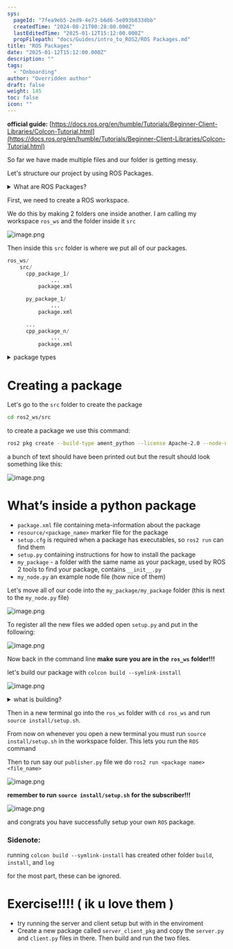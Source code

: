 ```yaml
---
sys:
  pageId: "7fea9eb5-2ed9-4e73-b6d6-5e093b833dbb"
  createdTime: "2024-08-21T00:28:00.000Z"
  lastEditedTime: "2025-01-12T15:12:00.000Z"
  propFilepath: "docs/Guides/intro_to_ROS2/ROS Packages.md"
title: "ROS Packages"
date: "2025-01-12T15:12:00.000Z"
description: ""
tags:
  - "Onboarding"
author: "Overridden author"
draft: false
weight: 145
toc: false
icon: ""
---
```


**official guide:** [https://docs.ros.org/en/humble/Tutorials/Beginner-Client-Libraries/Colcon-Tutorial.html](https://docs.ros.org/en/humble/Tutorials/Beginner-Client-Libraries/Colcon-Tutorial.html)

So far we have made multiple files and our folder is getting messy.

Let's structure our project by using ROS Packages.

<details>

<summary>What are ROS Packages?</summary>

ROS Packages are, as the name implies, packages of code that are highly sharable between ROS developers.

They consist of a folder, `package.xml` file, and source code

```python
      cpp_package_1/
		      ... imagine much code files here ..
          package.xml
```

</details>

First, we need to create a ROS workspace.

We do this by making 2 folders one inside another. I am calling my workspace `ros_ws` and the folder inside it `src`

![image.png](https://prod-files-secure.s3.us-west-2.amazonaws.com/d518164a-d88e-44d1-a4ee-3adb3bd8bce0/70706947-fd18-4537-a67b-e12946812d31/image.png?X-Amz-Algorithm=AWS4-HMAC-SHA256&X-Amz-Content-Sha256=UNSIGNED-PAYLOAD&X-Amz-Credential=ASIAZI2LB4663OFDGTUR%2F20250408%2Fus-west-2%2Fs3%2Faws4_request&X-Amz-Date=20250408T090926Z&X-Amz-Expires=3600&X-Amz-Security-Token=IQoJb3JpZ2luX2VjEPn%2F%2F%2F%2F%2F%2F%2F%2F%2F%2FwEaCXVzLXdlc3QtMiJHMEUCIGDKdnXJyk1MFkOX2Vq7OfecRweff5gJ9rB%2FKmkp7LZNAiEApSBZREekR%2FRAjZAuIF2qwpe%2FkGwMu9Tqy02uX%2BD6s3Uq%2FwMIchAAGgw2Mzc0MjMxODM4MDUiDOSOtPrXBLJSbpnhFyrcA4g4kdUayayTP3Z3ZTrccU3JtxzwquMppuk6%2FxPbqrcjbqoXVHReL1TbiJcCQxgWv%2B1UwfKBB%2FmdHtp1%2BMJw%2Fw5oU6EONUEKh2zUTMdYC4hwqepzk5XzmczOAaO4GByobzXXmau4gxJ2TnJz4ZSxYgw%2B8JDaqt6uEGvK2TUcuU26mzrs3LkyvpQb3lBK0W7PHCqSrw8dtEbl4MqOyWK8IvPJtmu%2B9QDK89p0%2B7iBI%2FSF8%2BwJSuovAhbHhIRDbP3ob%2FWCwaz2g126%2FE4YN%2Bv3oFP2GE5fJR9M4UCu4EhdzAkOltooS5oe2y5e8cpJ1IHiDm538tVrGFQo6MMwAv4t6iNJXpI3tN24VAKJoOjkkkYSlsbHmrEmViVdCewlwQSGCj1%2BR7i9bn1i9rt3wlDykTnFEgI6B95BMuTjxoIW19scCSKyOR43JG8FtzjLrLC%2BlNMWMbN8TPzOUQG4tbe240W4mjtL%2B3rWeBAcoYFjj1eREx6TAP2y6Kyd9yqzb1eEkc0qdMEJxeKztNp40J%2FX3MNWafI3EcNGUvcFw4VsJCucW2Ic1XztmAUsyxnMH5YIKm%2BLTsmHIF56LHwX9KDaDy1eHg7kAuWGtksJ0%2FMahc67DDnJzVE0kdQNAY7sMNm8078GOqUB3po1uMLYc2L6YG1IeazSYpiRz2agwMze5I9UvnpDIyE%2F1arYf76EiRH3TUQrS1c0tznaPSm6LhSluuUBOUANIgiEUG6CVTeaCEFz%2BwAEH5bbTad3DJnsP3wwfvm9yTI91JLrq3DNyxu9ck1WdiOOyootr6QYr9jgO4%2B3mf7VfBnaUTG7ZNlfDfl%2BwUHSrjBUPLuPMzzfmgx7Ip1UMT44wwdpfBZW&X-Amz-Signature=afae94877c6f01b983835a20c5b7877c5ca7bddb8c9692e2fd98f588604c3c77&X-Amz-SignedHeaders=host&x-id=GetObject)

Then inside this `src` folder is where we put all of our packages.

```python
ros_ws/
    src/
      cpp_package_1/
		      ...
          package.xml

      py_package_1/
		      ...
          package.xml

      ...
      cpp_package_n/
		      ...
          package.xml

```

<details>

<summary>package types</summary>

packages can be either `C++` or python.

the intern file structure is different for each but for this guide we will stick to creating python packages

</details>

# Creating a package

Let's go to the `src` folder to create the package

```bash
cd ros2_ws/src
```

to create a package we use this command:

```bash
ros2 pkg create --build-type ament_python --license Apache-2.0 --node-name my_node my_package
```

a bunch of text should have been printed out but the result should look something like this:

![image.png](https://prod-files-secure.s3.us-west-2.amazonaws.com/d518164a-d88e-44d1-a4ee-3adb3bd8bce0/e6cf1e3f-8512-4a3e-b131-079f800bf3e8/image.png?X-Amz-Algorithm=AWS4-HMAC-SHA256&X-Amz-Content-Sha256=UNSIGNED-PAYLOAD&X-Amz-Credential=ASIAZI2LB4663OFDGTUR%2F20250408%2Fus-west-2%2Fs3%2Faws4_request&X-Amz-Date=20250408T090926Z&X-Amz-Expires=3600&X-Amz-Security-Token=IQoJb3JpZ2luX2VjEPn%2F%2F%2F%2F%2F%2F%2F%2F%2F%2FwEaCXVzLXdlc3QtMiJHMEUCIGDKdnXJyk1MFkOX2Vq7OfecRweff5gJ9rB%2FKmkp7LZNAiEApSBZREekR%2FRAjZAuIF2qwpe%2FkGwMu9Tqy02uX%2BD6s3Uq%2FwMIchAAGgw2Mzc0MjMxODM4MDUiDOSOtPrXBLJSbpnhFyrcA4g4kdUayayTP3Z3ZTrccU3JtxzwquMppuk6%2FxPbqrcjbqoXVHReL1TbiJcCQxgWv%2B1UwfKBB%2FmdHtp1%2BMJw%2Fw5oU6EONUEKh2zUTMdYC4hwqepzk5XzmczOAaO4GByobzXXmau4gxJ2TnJz4ZSxYgw%2B8JDaqt6uEGvK2TUcuU26mzrs3LkyvpQb3lBK0W7PHCqSrw8dtEbl4MqOyWK8IvPJtmu%2B9QDK89p0%2B7iBI%2FSF8%2BwJSuovAhbHhIRDbP3ob%2FWCwaz2g126%2FE4YN%2Bv3oFP2GE5fJR9M4UCu4EhdzAkOltooS5oe2y5e8cpJ1IHiDm538tVrGFQo6MMwAv4t6iNJXpI3tN24VAKJoOjkkkYSlsbHmrEmViVdCewlwQSGCj1%2BR7i9bn1i9rt3wlDykTnFEgI6B95BMuTjxoIW19scCSKyOR43JG8FtzjLrLC%2BlNMWMbN8TPzOUQG4tbe240W4mjtL%2B3rWeBAcoYFjj1eREx6TAP2y6Kyd9yqzb1eEkc0qdMEJxeKztNp40J%2FX3MNWafI3EcNGUvcFw4VsJCucW2Ic1XztmAUsyxnMH5YIKm%2BLTsmHIF56LHwX9KDaDy1eHg7kAuWGtksJ0%2FMahc67DDnJzVE0kdQNAY7sMNm8078GOqUB3po1uMLYc2L6YG1IeazSYpiRz2agwMze5I9UvnpDIyE%2F1arYf76EiRH3TUQrS1c0tznaPSm6LhSluuUBOUANIgiEUG6CVTeaCEFz%2BwAEH5bbTad3DJnsP3wwfvm9yTI91JLrq3DNyxu9ck1WdiOOyootr6QYr9jgO4%2B3mf7VfBnaUTG7ZNlfDfl%2BwUHSrjBUPLuPMzzfmgx7Ip1UMT44wwdpfBZW&X-Amz-Signature=07c14694e901c65df029971f6edbcd44c20596d74bfad3cea73ab5966f085d99&X-Amz-SignedHeaders=host&x-id=GetObject)

# What’s inside a python package

- `package.xml` file containing meta-information about the package
- `resource/<package_name>` marker file for the package
- `setup.cfg` is required when a package has executables, so `ros2 run` can find them
- `setup.py` containing instructions for how to install the package
- `my_package` - a folder with the same name as your package, used by ROS 2 tools to find your package, contains `__init__.py`
- `my_node.py` an example node file (how nice of them)

Let's move all of our code into the `my_package/my_package` folder (this is next to the `my_node.py` file)

![image.png](https://prod-files-secure.s3.us-west-2.amazonaws.com/d518164a-d88e-44d1-a4ee-3adb3bd8bce0/9ce58f11-0da9-4d3e-b86d-506a9685d378/image.png?X-Amz-Algorithm=AWS4-HMAC-SHA256&X-Amz-Content-Sha256=UNSIGNED-PAYLOAD&X-Amz-Credential=ASIAZI2LB4663OFDGTUR%2F20250408%2Fus-west-2%2Fs3%2Faws4_request&X-Amz-Date=20250408T090926Z&X-Amz-Expires=3600&X-Amz-Security-Token=IQoJb3JpZ2luX2VjEPn%2F%2F%2F%2F%2F%2F%2F%2F%2F%2FwEaCXVzLXdlc3QtMiJHMEUCIGDKdnXJyk1MFkOX2Vq7OfecRweff5gJ9rB%2FKmkp7LZNAiEApSBZREekR%2FRAjZAuIF2qwpe%2FkGwMu9Tqy02uX%2BD6s3Uq%2FwMIchAAGgw2Mzc0MjMxODM4MDUiDOSOtPrXBLJSbpnhFyrcA4g4kdUayayTP3Z3ZTrccU3JtxzwquMppuk6%2FxPbqrcjbqoXVHReL1TbiJcCQxgWv%2B1UwfKBB%2FmdHtp1%2BMJw%2Fw5oU6EONUEKh2zUTMdYC4hwqepzk5XzmczOAaO4GByobzXXmau4gxJ2TnJz4ZSxYgw%2B8JDaqt6uEGvK2TUcuU26mzrs3LkyvpQb3lBK0W7PHCqSrw8dtEbl4MqOyWK8IvPJtmu%2B9QDK89p0%2B7iBI%2FSF8%2BwJSuovAhbHhIRDbP3ob%2FWCwaz2g126%2FE4YN%2Bv3oFP2GE5fJR9M4UCu4EhdzAkOltooS5oe2y5e8cpJ1IHiDm538tVrGFQo6MMwAv4t6iNJXpI3tN24VAKJoOjkkkYSlsbHmrEmViVdCewlwQSGCj1%2BR7i9bn1i9rt3wlDykTnFEgI6B95BMuTjxoIW19scCSKyOR43JG8FtzjLrLC%2BlNMWMbN8TPzOUQG4tbe240W4mjtL%2B3rWeBAcoYFjj1eREx6TAP2y6Kyd9yqzb1eEkc0qdMEJxeKztNp40J%2FX3MNWafI3EcNGUvcFw4VsJCucW2Ic1XztmAUsyxnMH5YIKm%2BLTsmHIF56LHwX9KDaDy1eHg7kAuWGtksJ0%2FMahc67DDnJzVE0kdQNAY7sMNm8078GOqUB3po1uMLYc2L6YG1IeazSYpiRz2agwMze5I9UvnpDIyE%2F1arYf76EiRH3TUQrS1c0tznaPSm6LhSluuUBOUANIgiEUG6CVTeaCEFz%2BwAEH5bbTad3DJnsP3wwfvm9yTI91JLrq3DNyxu9ck1WdiOOyootr6QYr9jgO4%2B3mf7VfBnaUTG7ZNlfDfl%2BwUHSrjBUPLuPMzzfmgx7Ip1UMT44wwdpfBZW&X-Amz-Signature=20cc1e5a993c32d6588e6cdbd3e7c0616a8df2fbfaa88842315523f63b45e467&X-Amz-SignedHeaders=host&x-id=GetObject)

To register all the new files we added open `setup.py` and put in the following:

![image.png](https://prod-files-secure.s3.us-west-2.amazonaws.com/d518164a-d88e-44d1-a4ee-3adb3bd8bce0/1cd7c262-4cae-4496-9d75-c178537d24a2/image.png?X-Amz-Algorithm=AWS4-HMAC-SHA256&X-Amz-Content-Sha256=UNSIGNED-PAYLOAD&X-Amz-Credential=ASIAZI2LB4663OFDGTUR%2F20250408%2Fus-west-2%2Fs3%2Faws4_request&X-Amz-Date=20250408T090926Z&X-Amz-Expires=3600&X-Amz-Security-Token=IQoJb3JpZ2luX2VjEPn%2F%2F%2F%2F%2F%2F%2F%2F%2F%2FwEaCXVzLXdlc3QtMiJHMEUCIGDKdnXJyk1MFkOX2Vq7OfecRweff5gJ9rB%2FKmkp7LZNAiEApSBZREekR%2FRAjZAuIF2qwpe%2FkGwMu9Tqy02uX%2BD6s3Uq%2FwMIchAAGgw2Mzc0MjMxODM4MDUiDOSOtPrXBLJSbpnhFyrcA4g4kdUayayTP3Z3ZTrccU3JtxzwquMppuk6%2FxPbqrcjbqoXVHReL1TbiJcCQxgWv%2B1UwfKBB%2FmdHtp1%2BMJw%2Fw5oU6EONUEKh2zUTMdYC4hwqepzk5XzmczOAaO4GByobzXXmau4gxJ2TnJz4ZSxYgw%2B8JDaqt6uEGvK2TUcuU26mzrs3LkyvpQb3lBK0W7PHCqSrw8dtEbl4MqOyWK8IvPJtmu%2B9QDK89p0%2B7iBI%2FSF8%2BwJSuovAhbHhIRDbP3ob%2FWCwaz2g126%2FE4YN%2Bv3oFP2GE5fJR9M4UCu4EhdzAkOltooS5oe2y5e8cpJ1IHiDm538tVrGFQo6MMwAv4t6iNJXpI3tN24VAKJoOjkkkYSlsbHmrEmViVdCewlwQSGCj1%2BR7i9bn1i9rt3wlDykTnFEgI6B95BMuTjxoIW19scCSKyOR43JG8FtzjLrLC%2BlNMWMbN8TPzOUQG4tbe240W4mjtL%2B3rWeBAcoYFjj1eREx6TAP2y6Kyd9yqzb1eEkc0qdMEJxeKztNp40J%2FX3MNWafI3EcNGUvcFw4VsJCucW2Ic1XztmAUsyxnMH5YIKm%2BLTsmHIF56LHwX9KDaDy1eHg7kAuWGtksJ0%2FMahc67DDnJzVE0kdQNAY7sMNm8078GOqUB3po1uMLYc2L6YG1IeazSYpiRz2agwMze5I9UvnpDIyE%2F1arYf76EiRH3TUQrS1c0tznaPSm6LhSluuUBOUANIgiEUG6CVTeaCEFz%2BwAEH5bbTad3DJnsP3wwfvm9yTI91JLrq3DNyxu9ck1WdiOOyootr6QYr9jgO4%2B3mf7VfBnaUTG7ZNlfDfl%2BwUHSrjBUPLuPMzzfmgx7Ip1UMT44wwdpfBZW&X-Amz-Signature=7cb12e5194eaf20e150575022edd484e1e39d9ec0845a04446cf3fa1f3055391&X-Amz-SignedHeaders=host&x-id=GetObject)

Now back in the command line **make sure you are in the** **`ros_ws`** **folder!!!**

let's build our package with `colcon build --symlink-install`

![image.png](https://prod-files-secure.s3.us-west-2.amazonaws.com/d518164a-d88e-44d1-a4ee-3adb3bd8bce0/2f2a0d27-b173-48fd-b189-5f5c0ce65619/image.png?X-Amz-Algorithm=AWS4-HMAC-SHA256&X-Amz-Content-Sha256=UNSIGNED-PAYLOAD&X-Amz-Credential=ASIAZI2LB4663OFDGTUR%2F20250408%2Fus-west-2%2Fs3%2Faws4_request&X-Amz-Date=20250408T090926Z&X-Amz-Expires=3600&X-Amz-Security-Token=IQoJb3JpZ2luX2VjEPn%2F%2F%2F%2F%2F%2F%2F%2F%2F%2FwEaCXVzLXdlc3QtMiJHMEUCIGDKdnXJyk1MFkOX2Vq7OfecRweff5gJ9rB%2FKmkp7LZNAiEApSBZREekR%2FRAjZAuIF2qwpe%2FkGwMu9Tqy02uX%2BD6s3Uq%2FwMIchAAGgw2Mzc0MjMxODM4MDUiDOSOtPrXBLJSbpnhFyrcA4g4kdUayayTP3Z3ZTrccU3JtxzwquMppuk6%2FxPbqrcjbqoXVHReL1TbiJcCQxgWv%2B1UwfKBB%2FmdHtp1%2BMJw%2Fw5oU6EONUEKh2zUTMdYC4hwqepzk5XzmczOAaO4GByobzXXmau4gxJ2TnJz4ZSxYgw%2B8JDaqt6uEGvK2TUcuU26mzrs3LkyvpQb3lBK0W7PHCqSrw8dtEbl4MqOyWK8IvPJtmu%2B9QDK89p0%2B7iBI%2FSF8%2BwJSuovAhbHhIRDbP3ob%2FWCwaz2g126%2FE4YN%2Bv3oFP2GE5fJR9M4UCu4EhdzAkOltooS5oe2y5e8cpJ1IHiDm538tVrGFQo6MMwAv4t6iNJXpI3tN24VAKJoOjkkkYSlsbHmrEmViVdCewlwQSGCj1%2BR7i9bn1i9rt3wlDykTnFEgI6B95BMuTjxoIW19scCSKyOR43JG8FtzjLrLC%2BlNMWMbN8TPzOUQG4tbe240W4mjtL%2B3rWeBAcoYFjj1eREx6TAP2y6Kyd9yqzb1eEkc0qdMEJxeKztNp40J%2FX3MNWafI3EcNGUvcFw4VsJCucW2Ic1XztmAUsyxnMH5YIKm%2BLTsmHIF56LHwX9KDaDy1eHg7kAuWGtksJ0%2FMahc67DDnJzVE0kdQNAY7sMNm8078GOqUB3po1uMLYc2L6YG1IeazSYpiRz2agwMze5I9UvnpDIyE%2F1arYf76EiRH3TUQrS1c0tznaPSm6LhSluuUBOUANIgiEUG6CVTeaCEFz%2BwAEH5bbTad3DJnsP3wwfvm9yTI91JLrq3DNyxu9ck1WdiOOyootr6QYr9jgO4%2B3mf7VfBnaUTG7ZNlfDfl%2BwUHSrjBUPLuPMzzfmgx7Ip1UMT44wwdpfBZW&X-Amz-Signature=995766ea07addada956c73217fa6eda5cfedf7ed66a00bcb6cf90fbfee0aa01a&X-Amz-SignedHeaders=host&x-id=GetObject)

<details>

<summary>what is building?</summary>

if you are a CS major at Rose-Hulman you will learn the answer to this in CSSE132

but TLDR; is it combines all the code files into one program that can be run easily 

</details>

Then in a new terminal go into the `ros_ws` folder with `cd ros_ws` and run `source install/setup.sh`. 

From now on whenever you open a new terminal you must run `source install/setup.sh` in the workspace folder. This lets you run the `ROS` command

Then to run say our `publisher.py` file we do `ros2 run <package name> <file_name>`

![image.png](https://prod-files-secure.s3.us-west-2.amazonaws.com/d518164a-d88e-44d1-a4ee-3adb3bd8bce0/4f4b1219-3a44-4632-aa0a-ce3471699f59/image.png?X-Amz-Algorithm=AWS4-HMAC-SHA256&X-Amz-Content-Sha256=UNSIGNED-PAYLOAD&X-Amz-Credential=ASIAZI2LB4663OFDGTUR%2F20250408%2Fus-west-2%2Fs3%2Faws4_request&X-Amz-Date=20250408T090926Z&X-Amz-Expires=3600&X-Amz-Security-Token=IQoJb3JpZ2luX2VjEPn%2F%2F%2F%2F%2F%2F%2F%2F%2F%2FwEaCXVzLXdlc3QtMiJHMEUCIGDKdnXJyk1MFkOX2Vq7OfecRweff5gJ9rB%2FKmkp7LZNAiEApSBZREekR%2FRAjZAuIF2qwpe%2FkGwMu9Tqy02uX%2BD6s3Uq%2FwMIchAAGgw2Mzc0MjMxODM4MDUiDOSOtPrXBLJSbpnhFyrcA4g4kdUayayTP3Z3ZTrccU3JtxzwquMppuk6%2FxPbqrcjbqoXVHReL1TbiJcCQxgWv%2B1UwfKBB%2FmdHtp1%2BMJw%2Fw5oU6EONUEKh2zUTMdYC4hwqepzk5XzmczOAaO4GByobzXXmau4gxJ2TnJz4ZSxYgw%2B8JDaqt6uEGvK2TUcuU26mzrs3LkyvpQb3lBK0W7PHCqSrw8dtEbl4MqOyWK8IvPJtmu%2B9QDK89p0%2B7iBI%2FSF8%2BwJSuovAhbHhIRDbP3ob%2FWCwaz2g126%2FE4YN%2Bv3oFP2GE5fJR9M4UCu4EhdzAkOltooS5oe2y5e8cpJ1IHiDm538tVrGFQo6MMwAv4t6iNJXpI3tN24VAKJoOjkkkYSlsbHmrEmViVdCewlwQSGCj1%2BR7i9bn1i9rt3wlDykTnFEgI6B95BMuTjxoIW19scCSKyOR43JG8FtzjLrLC%2BlNMWMbN8TPzOUQG4tbe240W4mjtL%2B3rWeBAcoYFjj1eREx6TAP2y6Kyd9yqzb1eEkc0qdMEJxeKztNp40J%2FX3MNWafI3EcNGUvcFw4VsJCucW2Ic1XztmAUsyxnMH5YIKm%2BLTsmHIF56LHwX9KDaDy1eHg7kAuWGtksJ0%2FMahc67DDnJzVE0kdQNAY7sMNm8078GOqUB3po1uMLYc2L6YG1IeazSYpiRz2agwMze5I9UvnpDIyE%2F1arYf76EiRH3TUQrS1c0tznaPSm6LhSluuUBOUANIgiEUG6CVTeaCEFz%2BwAEH5bbTad3DJnsP3wwfvm9yTI91JLrq3DNyxu9ck1WdiOOyootr6QYr9jgO4%2B3mf7VfBnaUTG7ZNlfDfl%2BwUHSrjBUPLuPMzzfmgx7Ip1UMT44wwdpfBZW&X-Amz-Signature=8ff952accaf1cbcc8f7c2391c3211fa4957185faba134276b123a17affbb568a&X-Amz-SignedHeaders=host&x-id=GetObject)

**remember to run** **`source install/setup.sh`** **for the subscriber!!!**

![image.png](https://prod-files-secure.s3.us-west-2.amazonaws.com/d518164a-d88e-44d1-a4ee-3adb3bd8bce0/02121119-dad4-49ec-8356-c956108b4243/image.png?X-Amz-Algorithm=AWS4-HMAC-SHA256&X-Amz-Content-Sha256=UNSIGNED-PAYLOAD&X-Amz-Credential=ASIAZI2LB4663OFDGTUR%2F20250408%2Fus-west-2%2Fs3%2Faws4_request&X-Amz-Date=20250408T090926Z&X-Amz-Expires=3600&X-Amz-Security-Token=IQoJb3JpZ2luX2VjEPn%2F%2F%2F%2F%2F%2F%2F%2F%2F%2FwEaCXVzLXdlc3QtMiJHMEUCIGDKdnXJyk1MFkOX2Vq7OfecRweff5gJ9rB%2FKmkp7LZNAiEApSBZREekR%2FRAjZAuIF2qwpe%2FkGwMu9Tqy02uX%2BD6s3Uq%2FwMIchAAGgw2Mzc0MjMxODM4MDUiDOSOtPrXBLJSbpnhFyrcA4g4kdUayayTP3Z3ZTrccU3JtxzwquMppuk6%2FxPbqrcjbqoXVHReL1TbiJcCQxgWv%2B1UwfKBB%2FmdHtp1%2BMJw%2Fw5oU6EONUEKh2zUTMdYC4hwqepzk5XzmczOAaO4GByobzXXmau4gxJ2TnJz4ZSxYgw%2B8JDaqt6uEGvK2TUcuU26mzrs3LkyvpQb3lBK0W7PHCqSrw8dtEbl4MqOyWK8IvPJtmu%2B9QDK89p0%2B7iBI%2FSF8%2BwJSuovAhbHhIRDbP3ob%2FWCwaz2g126%2FE4YN%2Bv3oFP2GE5fJR9M4UCu4EhdzAkOltooS5oe2y5e8cpJ1IHiDm538tVrGFQo6MMwAv4t6iNJXpI3tN24VAKJoOjkkkYSlsbHmrEmViVdCewlwQSGCj1%2BR7i9bn1i9rt3wlDykTnFEgI6B95BMuTjxoIW19scCSKyOR43JG8FtzjLrLC%2BlNMWMbN8TPzOUQG4tbe240W4mjtL%2B3rWeBAcoYFjj1eREx6TAP2y6Kyd9yqzb1eEkc0qdMEJxeKztNp40J%2FX3MNWafI3EcNGUvcFw4VsJCucW2Ic1XztmAUsyxnMH5YIKm%2BLTsmHIF56LHwX9KDaDy1eHg7kAuWGtksJ0%2FMahc67DDnJzVE0kdQNAY7sMNm8078GOqUB3po1uMLYc2L6YG1IeazSYpiRz2agwMze5I9UvnpDIyE%2F1arYf76EiRH3TUQrS1c0tznaPSm6LhSluuUBOUANIgiEUG6CVTeaCEFz%2BwAEH5bbTad3DJnsP3wwfvm9yTI91JLrq3DNyxu9ck1WdiOOyootr6QYr9jgO4%2B3mf7VfBnaUTG7ZNlfDfl%2BwUHSrjBUPLuPMzzfmgx7Ip1UMT44wwdpfBZW&X-Amz-Signature=9259afae6a6d86036a61e512f0d6d41355e33572b796fd556a2be8aec9749ecb&X-Amz-SignedHeaders=host&x-id=GetObject)

and congrats you have successfully setup your own `ROS` package.

### Sidenote:

running `colcon build --symlink-install` has created other folder `build`, `install`, and `log`

for the most part, these can be ignored.

# Exercise!!!! ( ik u love them )

- try running the server and client setup but with in the enviroment
- Create a new package called `server_client_pkg` and copy the `server.py` and `client.py` files in there. Then build and run the two files.
